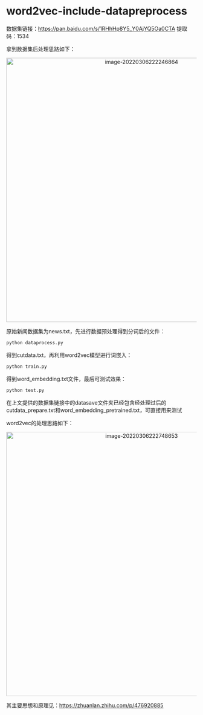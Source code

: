 # word2vec-include-datapreprocess
数据集链接：https://pan.baidu.com/s/1RHhHp8Y5_Y0AjYQ5Oa0CTA  提取码：1534

拿到数据集后处理思路如下：

<div align=center><img src="https://pic2.zhimg.com/80/v2-6ebe31b877d20e425bd2ce057b00f421_1440w.webp" alt="image-20220306222246864" width="700px" /></div>

原始新闻数据集为news.txt，先进行数据预处理得到分词后的文件：
~~~python
python dataprocess.py
~~~~
得到cutdata.txt，再利用word2vec模型进行词嵌入：
~~~python
python train.py
~~~
得到word_embedding.txt文件，最后可测试效果：
~~~python 
python test.py
~~~

在上文提供的数据集链接中的datasave文件夹已经包含经处理过后的cutdata_prepare.txt和word_embedding_pretrained.txt，可直接用来测试

word2vec的处理思路如下：

<div align=center><img src="[https://gitee.com/ttb1534/typora-img-save/raw/master/image-20220306222748653.png](https://pic2.zhimg.com/80/v2-9aff3901dfbd18de347951df5e599979_1440w.webp)" alt="image-20220306222748653" width="700px" /></div>

其主要思想和原理见：https://zhuanlan.zhihu.com/p/476920885
